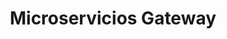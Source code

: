 ---
title: "Microservicios Gateway"
description: "Esta es una aplicacion para rediciones el balanceo de carga"
tools: ["Java", "Maven", "Mysql", "Eureka", "Spring Boot", "Netflix"]
image: "https://github.com/elitgamaliel/Recycler-swipe-drag/blob/master/demo.gif?raw=true"
alt: "Eureka server"
link: "https://github.com/elitgamaliel/microservicios-gateway"
github: "https://github.com/elitgamaliel/microservicios-gateway"
---
